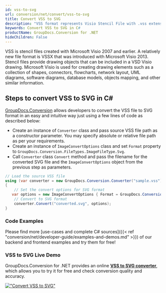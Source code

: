 ```yaml
---
id: vss-to-svg
url: conversion/net/convert/vss-to-svg
title: Convert VSS to SVG
description: "VSS format represents Visio Stencil File with .vss extension. Learn how to convert VSS to SVG file programmatically in C# language using GroupDocs.Conversion for .NET library."
keywords: Convert VSS to SVG in C#
productName: GroupDocs.Conversion for .NET
hideChildren: False
---
```


VSS is stencil files created with Microsoft Visio 2007 and earlier. A relatively new file format is VSSX that was introduced with Microsoft Visio 2013. Stencil files provide drawing objects that can be included in a VSD Visio drawing. Microsoft Visio is used for creating drawing elements such as a collection of shapes, connectors, flowcharts, network layout, UML diagrams, software diagrams, database models, objects mapping, and other similar information.

## Steps to convert VSS to SVG in C#

[GroupDocs.Conversion](https://products.groupdocs.com/conversion/net) allows developers to convert the VSS file to SVG format in an easy and intuitive way just using a few lines of code as described below:

* Create an instance of `Converter` class and pass source VSS file path as a constructor parameter. You may specify absolute or relative file path as per your requirements. 
* Create an instance of `ImageConvertOptions` class and set `Format` property to `GroupDocs.Conversion.FileTypes.ImageFileType.Svg`.
* Call `Converter` class `Convert` method and pass the filename for the converted SVG file and the `ImageConvertOptions` object from the previous step as parameters.

```csharp
// Load the source VSS file
using (var converter = new GroupDocs.Conversion.Converter("sample.vss"))
{
    // Set the convert options for SVG format
   var options = new ImageConvertOptions { Format = GroupDocs.Conversion.FileTypes.ImageFileType.Svg };
    // Convert to SVG format
    converter.Convert("converted.svg", options);
}
```

### Code Examples

Please find more [use-cases and complete C# sources]({{< ref "conversion/net/developer-guide/examples-and-demos.md" >}}) of our backend and frontend examples and try them for free!

### VSS to SVG Live Demo

GroupDocs.Conversion for .NET provides an online [**VSS to SVG converter**](https://products.groupdocs.app/conversion/vss-to-svg), which allows you to try it for free and check conversion quality and accuracy.

[!["Convert VSS to SVG"](conversion/net/images/convert-to-svg/convert-vss-to-svg.png)](https://products.groupdocs.app/conversion/vss-to-svg)